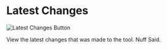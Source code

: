 # Latest Changes

![Latest Changes Button](https://raw.githubusercontent.com/cirept/autofillReplacer/gh-pages/assets/images/latestChanges.jpg)

View the latest changes that was made to the tool.  Nuff Said.

